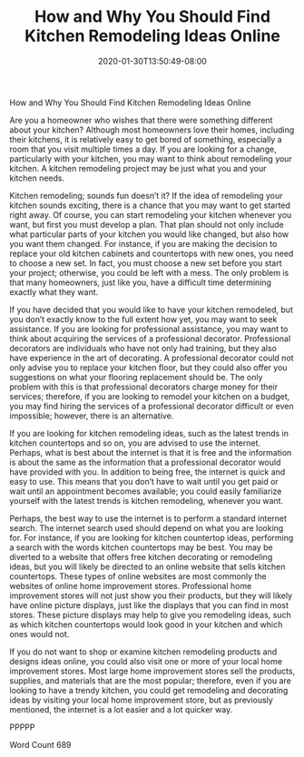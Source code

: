 ﻿---
title: "How and Why You Should Find Kitchen Remodeling Ideas Online"
date: 2020-01-30T13:50:49-08:00
description: "Kitchen Remodeling Tips for Web Success"
featured_image: "/images/Kitchen Remodeling.jpg"
tags: ["Kitchen Remodeling"]
---

How and Why You Should Find Kitchen Remodeling Ideas Online

Are you a homeowner who wishes that there were something different about your kitchen? Although most homeowners love their homes, including their kitchens, it is relatively easy to get bored of something, especially a room that you visit multiple times a day.  If you are looking for a change, particularly with your kitchen, you may want to think about remodeling your kitchen.  A kitchen remodeling project may be just what you and your kitchen needs.

Kitchen remodeling; sounds fun doesn’t it?  If the idea of remodeling your kitchen sounds exciting, there is a chance that you may want to get started right away.  Of course, you can start remodeling your kitchen whenever you want, but first you must develop a plan. That plan should not only include what particular parts of your kitchen you would like changed, but also how you want them changed.  For instance, if you are making the decision to replace your old kitchen cabinets and countertops with new ones, you need to choose a new set.  In fact, you must choose a new set before you start your project; otherwise, you could be left with a mess.  The only problem is that many homeowners, just like you, have a difficult time determining exactly what they want.

If you have decided that you would like to have your kitchen remodeled, but you don’t exactly know to the full extent how yet, you may want to seek assistance.  If you are looking for professional assistance, you may want to think about acquiring the services of a professional decorator.  Professional decorators are individuals who have not only had training, but they also have experience in the art of decorating.  A professional decorator could not only advise you to replace your kitchen floor, but they could also offer you suggestions on what your flooring replacement should be.  The only problem with this is that professional decorators charge money for their services; therefore, if you are looking to remodel your kitchen on a budget, you may find hiring the services of a professional decorator difficult or even impossible; however, there is an alternative.

If you are looking for kitchen remodeling ideas, such as the latest trends in kitchen countertops and so on, you are advised to use the internet. Perhaps, what is best about the internet is that it is free and the information is about the same as the information that a professional decorator would have provided with you.  In addition to being free, the internet is quick and easy to use.  This means that you don’t have to wait until you get paid or wait until an appointment becomes available; you could easily familiarize yourself with the latest trends is kitchen remodeling, whenever you want.  

Perhaps, the best way to use the internet is to perform a standard internet search.  The internet search used should depend on what you are looking for.  For instance, if you are looking for kitchen countertop ideas, performing a search with the words kitchen countertops may be best.  You may be diverted to a website that offers free kitchen decorating or remodeling ideas, but you will likely be directed to an online website that sells kitchen countertops.  These types of online websites are most commonly the websites of online home improvement stores.  Professional home improvement stores will not just show you their products, but they will likely have online picture displays, just like the displays that you can find in most stores.  These picture displays may help to give you remodeling ideas, such as which kitchen countertops would look good in your kitchen and which ones would not.  

If you do not want to shop or examine kitchen remodeling products and designs ideas online, you could also visit one or more of your local home improvement stores.  Most large home improvement stores sell the products, supplies, and materials that are the most popular; therefore, even if you are looking to have a trendy kitchen, you could get remodeling and decorating ideas by visiting your local home improvement store, but as previously mentioned, the internet is a lot easier and a lot quicker way.

PPPPP

Word Count 689

